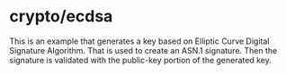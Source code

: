 # crypto/ecdsa

This is an example that generates a key based on Elliptic Curve Digital Signature Algorithm. That is used to create an ASN.1 signature. Then the signature is validated with the public-key portion of the generated key.
